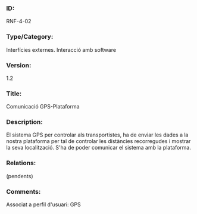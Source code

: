 ### ID:
RNF-4-02
### Type/Category:
Interfícies externes. Interacció amb software
### Version:
1.2
### Title:
Comunicació GPS-Plataforma
### Description:
El sistema GPS per controlar als transportistes, ha de enviar les dades a la nostra plataforma per tal de controlar les distàncies recorregudes i mostrar la seva localització. S'ha de poder comunicar el sistema amb la plataforma.
### Relations:
(pendents)
### Comments:
Associat a perfil d'usuari: GPS
